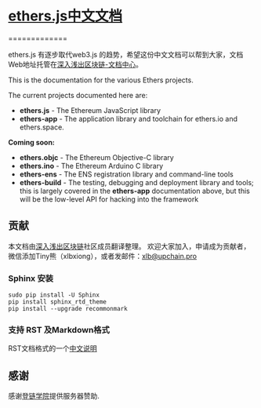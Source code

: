 # [ethers.js中文文档](https://learnblockchain.cn/docs/ethers.js/)

=============


ethers.js 有逐步取代web3.js 的趋势，希望这份中文文档可以帮到大家，文档Web地址托管在[深入浅出区块链-文档中心](https://learnblockchain.cn/docs/ethers.js/)。


This is the documentation for the various Ethers projects.

The current projects documented here are:

- **ethers.js** - The Ethereum JavaScript library
- **ethers-app** - The application library and toolchain for ethers.io and ethers.space.

**Coming soon:**

- **ethers.objc** - The Ethereum Objective-C library
- **ethers.ino** - The Ethereum Arduino C library
- **ethers-ens** - The ENS registration library and command-line tools
- **ethers-build** - The testing, debugging and deployment library and tools; this is largely covered in the **ethers-app** documentation above, but this will be the low-level API for hacking into the framework


## 贡献

本文档由[深入浅出区块链](https://learnblockchain.cn)社区成员翻译整理。
欢迎大家加入，申请成为贡献者，微信添加Tiny熊（xlbxiong），或者发邮件：xlb@upchain.pro







### Sphinx 安装

```
sudo pip install -U Sphinx
pip install sphinx_rtd_theme
pip install --upgrade recommonmark
```

### 支持 RST 及Markdown格式

RST文档格式的一个[中文说明](http://www.cnblogs.com/seayxu/p/5603876.html)

## 感谢

感谢[登链学院](http://edu.upchain.pro/)提供服务器赞助.
